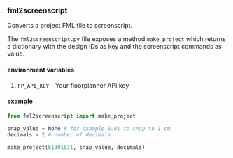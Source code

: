 ### fml2screenscript

Converts a project FML file to screenscript.

The `fml2screenscript.py` file exposes a method `make_project`  which returns a dictionary with the design IDs as key and the screenscript commands as value.

#### environment variables

1.  `FP_API_KEY` - Your floorplanner API key

#### example

```python
from fml2screenscript import make_project

snap_value = None # for example 0.01 to snap to 1 cm
decimals = 2 # number of decimals

make_project(61301631, snap_value, decimals)

```